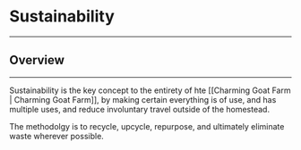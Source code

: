 # Sustainability
---
## Overview
---
Sustainability is the key concept to the entirety of hte [[Charming Goat Farm | Charming Goat Farm]], by making certain everything is of use, and has multiple uses, and reduce involuntary travel outside of the homestead. 

The methodolgy is to recycle, upcycle, repurpose, and ultimately eliminate waste wherever possible.